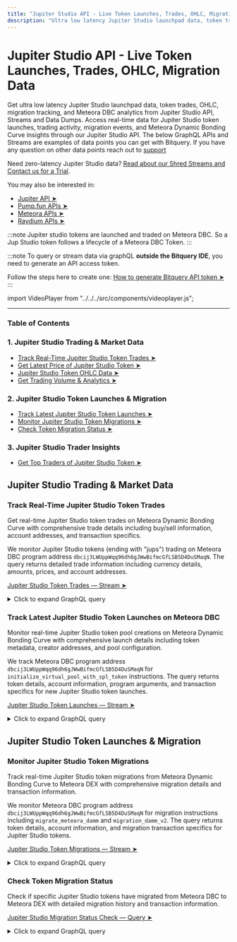 ```yaml
---
title: "Jupiter Studio API - Live Token Launches, Trades, OHLC, Migration Data"
description: "Ultra low latency Jupiter Studio launchpad data, token trades, OHLC, migration tracking, and Meteora DBC analytics. Get real-time Jupiter Studio API data for token launches, trading, and migration insights."
---
```


# Jupiter Studio API - Live Token Launches, Trades, OHLC, Migration Data

Get ultra low latency Jupiter Studio launchpad data, token trades, OHLC, migration tracking, and Meteora DBC analytics from Jupiter Studio API, Streams and Data Dumps.
Access real-time data for Jupiter Studio token launches, trading activity, migration events, and Meteora Dynamic Bonding Curve insights through our Jupiter Studio API.
The below GraphQL APIs and Streams are examples of data points you can get with Bitquery.
If you have any question on other data points reach out to [support](https://t.me/Bloxy_info)

Need zero-latency Jupiter Studio data? [Read about our Shred Streams and Contact us for a Trial](https://docs.bitquery.io/docs/streams/real-time-solana-data/).

You may also be interested in:

- [Jupiter API ➤](https://docs.bitquery.io/docs/blockchain/Solana/solana-jupiter-api/)
- [Pump.fun APIs ➤](https://docs.bitquery.io/docs/blockchain/Solana/Pump-Fun-API/)
- [Meteora APIs ➤](https://docs.bitquery.io/docs/blockchain/Solana/meteora-api/)
- [Raydium APIs ➤](https://docs.bitquery.io/docs/blockchain/Solana/raydium-api/)

:::note
Jupiter studio tokens are launched and traded on Meteora DBC. So a Jup Studio token follows a lifecycle of a Meteora DBC Token.
:::

:::note
To query or stream data via graphQL **outside the Bitquery IDE**, you need to generate an API access token.

Follow the steps here to create one: [How to generate Bitquery API token ➤](https://docs.bitquery.io/docs/authorisation/how-to-generate/)
:::

import VideoPlayer from "../../../src/components/videoplayer.js";

<head>
<title>Jupiter Studio API - Live Token Launches, Trades, OHLC, Migration Data</title>
<meta
  name="title"
  content="Jupiter Studio API - Live Token Launches, Trades, OHLC, Migration Data"
/>
<meta
  name="description"
  content="Ultra low latency Jupiter Studio launchpad data, token trades, OHLC, migration tracking, and Meteora DBC analytics. Get real-time Jupiter Studio API data for token launches, trading, and migration insights."
/>
<meta
  name="keywords"
  content="Jupiter Studio API,jupiter studio launchpad api,jupiter studio token api,jupiter studio meteora api,jupiter studio dbc api,jupiter studio migration api,jupiter studio trades api,jupiter studio ohlc api,jupiter studio price api,jupiter studio volume api,jupiter studio analytics api,meteora dynamic bonding curve api,meteora dbc api,meteora jupiter studio api,solana launchpad api,solana token launch api,solana dex api,solana trading api,jupiter studio real time data,jupiter studio websocket api,jupiter studio blockchain api,jupiter studio trading analytics,solana token launches,launchpad data,blockchain trading data,crypto launchpad api"
/>
<meta name="robots" content="index, follow" />
<meta http-equiv="Content-Type" content="text/html; charset=utf-8" />
<meta name="language" content="English" />

<meta property="og:type" content="website" />
<meta
  property="og:title"
  content="Jupiter Studio API - Solana - Token Launches, Trades, Migration Data"
/>
<meta
  property="og:description"
  content="Get Jupiter Studio launchpad data, token trades, OHLC, migration tracking and Meteora DBC analytics"
/>

  <meta property="twitter:card" content="summary_large_image"/>
  <meta property="twitter:title" content="Jupiter Studio API - Solana - Token Launches, Trades, Migration Data"/>
  <meta property="twitter:description" content="Get Jupiter Studio launchpad data, token trades, OHLC, migration tracking and Meteora DBC analytics"/>
</head>

---

### Table of Contents

### 1. Jupiter Studio Trading & Market Data

- [Track Real-Time Jupiter Studio Token Trades ➤](#track-real-time-jupiter-studio-token-trades)
- [Get Latest Price of Jupiter Studio Token ➤](#get-latest-price-of-jupiter-studio-token)
- [Jupiter Studio Token OHLC Data ➤](#jupiter-studio-token-ohlc-data)
- [Get Trading Volume & Analytics ➤](#get-trading-volume--analytics)

### 2. Jupiter Studio Token Launches & Migration

- [Track Latest Jupiter Studio Token Launches ➤](#track-latest-jupiter-studio-token-launches)
- [Monitor Jupiter Studio Token Migrations ➤](#monitor-jupiter-studio-token-migrations)
- [Check Token Migration Status ➤](#check-token-migration-status)

### 3. Jupiter Studio Trader Insights

- [Get Top Traders of Jupiter Studio Token ➤](#get-top-traders-of-jupiter-studio-token)

## Jupiter Studio Trading & Market Data

### Track Real-Time Jupiter Studio Token Trades

Get real-time Jupiter Studio token trades on Meteora Dynamic Bonding Curve with comprehensive trade details including buy/sell information, account addresses, and transaction specifics.

We monitor Jupiter Studio tokens (ending with "jups") trading on Meteora DBC program address `dbcij3LWUppWqq96dh6gJWwBifmcGfLSB5D4DuSMaqN`.
The query returns detailed trade information including currency details, amounts, prices, and account addresses.

[Jupiter Studio Token Trades — Stream ➤](https://ide.bitquery.io/trades-of-jup-studio-tokens-on-meteora-dbc-in-realtime)

<details>
  <summary>Click to expand GraphQL query</summary>

```graphql
subscription {
  Solana {
    DEXTrades(
      where: {
        any: [
          {
            Trade: { Buy: { Currency: { MintAddress: { endsWith: "jups" } } } }
          }
          {
            Trade: { Sell: { Currency: { MintAddress: { endsWith: "jups" } } } }
          }
        ]
        Trade: {
          Dex: {
            ProgramAddress: {
              is: "dbcij3LWUppWqq96dh6gJWwBifmcGfLSB5D4DuSMaqN"
            }
          }
        }
      }
    ) {
      Trade {
        Dex {
          ProgramAddress
          ProtocolFamily
          ProtocolName
        }
        Buy {
          Currency {
            Name
            Symbol
            MintAddress
          }
          Amount
          Account {
            Address
          }
          PriceAgainstSellCurrency: Price
        }
        Sell {
          Account {
            Address
          }
          Amount
          Currency {
            Name
            Symbol
            MintAddress
          }
          PriceAgainstBuyCurrency: Price
        }
      }
      Block {
        Time
      }
    }
  }
}
```

</details>

### Track Latest Jupiter Studio Token Launches on Meteora DBC

Monitor real-time Jupiter Studio token pool creations on Meteora Dynamic Bonding Curve with comprehensive launch details including token metadata, creator addresses, and pool configuration.

We track Meteora DBC program address `dbcij3LWUppWqq96dh6gJWwBifmcGfLSB5D4DuSMaqN` for `initialize_virtual_pool_with_spl_token` instructions.
The query returns token details, account information, program arguments, and transaction specifics for new Jupiter Studio token launches.

[Jupiter Studio Token Launches — Stream ➤](https://ide.bitquery.io/jup-studio-token-creations-on-meteora-DBC)

<details>
  <summary>Click to expand GraphQL query</summary>

```graphql
subscription MyQuery {
  Solana {
    Instructions(
      where: {
        Instruction: {
          Accounts:{includes:{Address:{endsWith:"jups"}}}
          Program: {
            Address: { is: "dbcij3LWUppWqq96dh6gJWwBifmcGfLSB5D4DuSMaqN" }
            Method: { is: "initialize_virtual_pool_with_spl_token" }
          }
        }
        Transaction: {
          Result: { Success: true }
        }
      }
    ) {
      Block {
        Time
      }
      Instruction {
        Accounts {
          Token {
            ProgramId
            Owner
            Mint
          }
          IsWritable
          Address
        }
        Program {
          Parsed
          Name
          Method
          Arguments {
            Value {
              ... on Solana_ABI_Json_Value_Arg {
                json
              }
              ... on Solana_ABI_Float_Value_Arg {
                float
              }
              ... on Solana_ABI_Boolean_Value_Arg {
                bool
              }
              ... on Solana_ABI_Bytes_Value_Arg {
                hex
              }
              ... on Solana_ABI_BigInt_Value_Arg {
                bigInteger
              }
              ... on Solana_ABI_Address_Value_Arg {
                address
              }
              ... on Solana_ABI_String_Value_Arg {
                string
              }
              ... on Solana_ABI_Integer_Value_Arg {
                integer
              }
            }
            Type
            Name
          }
          Address
          AccountNames
        }
      }
      Transaction {
        Fee
        FeeInUSD
        FeePayer
        Signature
      }
    }
  }
}
```

</details>

## Jupiter Studio Token Launches & Migration

### Monitor Jupiter Studio Token Migrations

Track real-time Jupiter Studio token migrations from Meteora Dynamic Bonding Curve to Meteora DEX with comprehensive migration details and transaction information.

We monitor Meteora DBC program address `dbcij3LWUppWqq96dh6gJWwBifmcGfLSB5D4DuSMaqN` for migration instructions including `migrate_meteora_damm` and `migration_damm_v2`.
The query returns token details, account information, and migration transaction specifics for Jupiter Studio tokens.

[Jupiter Studio Token Migrations — Stream ➤](https://ide.bitquery.io/jup-studio-token-migrations-from-Meteora-DBC-to-Meteors-DEX_1)

<details>
  <summary>Click to expand GraphQL query</summary>

```graphql
subscription MyQuery {
  Solana {
    Instructions(
      where: {Instruction: {Accounts: {includes: {Address: {endsWith: "jups"}}}, Program: {Address: {is: "dbcij3LWUppWqq96dh6gJWwBifmcGfLSB5D4DuSMaqN"}, Method: {in: ["migrate_meteora_damm", "migration_damm_v2"]}}}, Transaction: {Result: {Success: true}}}
    ) {
      Block {
        Time
      }
      Instruction {
        Accounts {
          Token {
            ProgramId
            Owner
            Mint
          }
          IsWritable
          Address
        }
        Program {
          Parsed
          Name
          Method
          Arguments {
            Value {
              ... on Solana_ABI_Json_Value_Arg {
                json
              }
              ... on Solana_ABI_Float_Value_Arg {
                float
              }
              ... on Solana_ABI_Boolean_Value_Arg {
                bool
              }
              ... on Solana_ABI_Bytes_Value_Arg {
                hex
              }
              ... on Solana_ABI_BigInt_Value_Arg {
                bigInteger
              }
              ... on Solana_ABI_Address_Value_Arg {
                address
              }
              ... on Solana_ABI_String_Value_Arg {
                string
              }
              ... on Solana_ABI_Integer_Value_Arg {
                integer
              }
            }
            Type
            Name
          }
          Address
          AccountNames
        }
      }
      Transaction {
        Fee
        FeeInUSD
        FeePayer
        Signature
      }
    }
  }
}
```

</details>

### Check Token Migration Status

Check if specific Jupiter Studio tokens have migrated from Meteora DBC to Meteora DEX with detailed migration history and transaction information.

[Jupiter Studio Migration Status Check — Query ➤](https://ide.bitquery.io/Check-if-these-jup-tokens-tokens-have-migrated-from-Meteora-DBC)

<details>
  <summary>Click to expand GraphQL query</summary>

```
query MyQuery($tokenAddresses: [String!]) {
  Solana {
    Instructions(
      orderBy:{descending:Block_Time}
      where: {Instruction: {Program: {Address: {is: "dbcij3LWUppWqq96dh6gJWwBifmcGfLSB5D4DuSMaqN"}, Method: {in: ["migrate_meteora_damm", "migration_damm_v2"]}}, Accounts: {includes: {Address: {in: $tokenAddresses}}}}, Transaction: {Result: {Success: true}}}
    ) {
      Block {
        Time
      }
      Instruction {
        Accounts {
          Token {
            ProgramId
            Owner
            Mint
          }
          IsWritable
          Address
        }
        Program {
          Parsed
          Name
          Method
          Arguments {
            Value {
              ... on Solana_ABI_Json_Value_Arg {
                json
              }
              ... on Solana_ABI_Float_Value_Arg {
                float
              }
              ... on Solana_ABI_Boolean_Value_Arg {
                bool
              }
              ... on Solana_ABI_Bytes_Value_Arg {
                hex
              }
              ... on Solana_ABI_BigInt_Value_Arg {
                bigInteger
              }
              ... on Solana_ABI_Address_Value_Arg {
                address
              }
              ... on Solana_ABI_String_Value_Arg {
                string
              }
              ... on Solana_ABI_Integer_Value_Arg {
                integer
              }
            }
            Type
            Name
          }
          Address
          AccountNames
        }
      }
      Transaction {
        Fee
        FeeInUSD
        FeePayer
        Signature
      }
    }
  }
}
{
  "tokenAddresses":["CEVuiDHBxUeuuwvLugKqZpRpNtv5ejaQ1wKm2qzyjups","3Po3offygJjPg4cQpvc1AVT9JsYXyUapN2EKgFUbjups"]
}
```

### Get Latest Price of Jupiter Studio Token

Get the most recent price data for a specific Jupiter Studio token trading on Meteora Dynamic Bonding Curve with comprehensive price information.

[Jupiter Studio Token Latest Price — Query ➤](https://ide.bitquery.io/latest-price-of-a-jup-studio-token-on-meteora-dbc)

<details>
  <summary>Click to expand GraphQL query</summary>

```graphql
{
  Solana {
    DEXTradeByTokens(
      limit: {count: 1}
      orderBy: {descending: Block_Time}
      where: {Trade: {Dex: {ProgramAddress: {is: "dbcij3LWUppWqq96dh6gJWwBifmcGfLSB5D4DuSMaqN"}}, Currency: {MintAddress: {is: "3Po3offygJjPg4cQpvc1AVT9JsYXyUapN2EKgFUbjups"}}}}
    ) {
      Block {
        Time
      }
      Trade {
        Price
        PriceInUSD
        Currency{
          Name
          Symbol
          MintAddress
        }
      }
    }
  }
}
```

</details>

### Jupiter Studio Token OHLC Data

Get comprehensive OHLC (Open, High, Low, Close) data for Jupiter Studio tokens trading on Meteora DBC with volume analysis and price movement insights.

:::note
Use this API as a query only, not as a subscription websocket, as aggregates and time intervals don't work well with subscriptions.
:::

[Jupiter Studio Token OHLC — Query ➤](https://ide.bitquery.io/Jupiter-studio-OHLC-API)

<details>
  <summary>Click to expand GraphQL query</summary>

```graphql
{
  Solana {
    DEXTradeByTokens(
      orderBy: {descendingByField: "Block_Timefield"}
      where: {Trade: {Currency: {MintAddress: {is: "3Po3offygJjPg4cQpvc1AVT9JsYXyUapN2EKgFUbjups"}}, Side: {Currency: {MintAddress: {is: "EPjFWdd5AufqSSqeM2qN1xzybapC8G4wEGGkZwyTDt1v"}}}, Dex: {ProgramAddress: {is: "dbcij3LWUppWqq96dh6gJWwBifmcGfLSB5D4DuSMaqN"}}, PriceAsymmetry: {lt: 0.1}}}
      limit: {count: 10}
    ) {
      Block {
        Timefield: Time(interval: {in: minutes, count: 1})
      }
      volume: sum(of: Trade_Amount)
      Trade {
        high: Price(maximum: Trade_Price)
        low: Price(minimum: Trade_Price)
        open: Price(minimum: Block_Slot)
        close: Price(maximum: Block_Slot)
      }
      count
    }
  }
}
```

</details>

### Get Trading Volume & Analytics

Get comprehensive trading volume analytics for Jupiter Studio tokens including total volume, buy volume, sell volume, and USD value analysis.

[Jupiter Studio Trading Volume — Query ➤](https://ide.bitquery.io/Get-trading-volume-buy-volume-sell-volume-of-a-jup-studio-token)

<details>
  <summary>Click to expand GraphQL query</summary>

```graphql
query MyQuery {
  Solana(dataset: combined) {
    DEXTradeByTokens(
      where: {Block: {Time: {since: "2025-07-18T09:00:00Z", till: "2025-07-19T00:00:00Z"}}, Transaction: {Result: {Success: true}}, Trade: {Currency: {MintAddress: {is: "3Po3offygJjPg4cQpvc1AVT9JsYXyUapN2EKgFUbjups"}}, Side: {Currency: {MintAddress: {is: "EPjFWdd5AufqSSqeM2qN1xzybapC8G4wEGGkZwyTDt1v"}}}, Dex: {ProgramAddress: {is: "dbcij3LWUppWqq96dh6gJWwBifmcGfLSB5D4DuSMaqN"}}}}
    ) {
      Trade {
        Currency {
          MintAddress
          Decimals
        }
        Side {
          Currency {
            Name
            MintAddress
          }
        }
      }
      traded_volume_USD: sum(of: Trade_Side_AmountInUSD)
      traded_volume: sum(of: Trade_Amount)
      buy_volume: sum(
        of: Trade_Side_AmountInUSD
        if: {Trade: {Side: {Type: {is: buy}}}}
      )
      sell_volume: sum(
        of: Trade_Side_AmountInUSD
        if: {Trade: {Side: {Type: {is: sell}}}}
      )
    }
  }
}
```

</details>

## Jupiter Studio Trader Insights

### Get Top Traders of Jupiter Studio Token

Get comprehensive trader analytics for Jupiter Studio tokens including top traders by volume, buy/sell activity, and USD trading volume rankings.

:::note
Use this API as a query only, not as a subscription websocket, because aggregates don't work with subscriptions and will return incorrect results.
:::

[Jupiter Studio Top Traders — Query ➤](https://ide.bitquery.io/Get-the-Top-Traders-of-a-specific-jup-studio-Token-on-Meteora-DBC)

<details>
  <summary>Click to expand GraphQL query</summary>

```graphql
query TopTraders($token: String) {
  Solana {
    DEXTradeByTokens(
      orderBy: {descendingByField: "volumeUsd"}
      limit: {count: 100}
      where: {Trade: {Currency: {MintAddress: {is: $token}}, Dex: {ProgramAddress: {is: "dbcij3LWUppWqq96dh6gJWwBifmcGfLSB5D4DuSMaqN"}}}, Transaction: {Result: {Success: true}}}
    ) {
      Trade {
        Account {
          Owner
        }
        Side {
          Account {
            Address
          }
          Type
        }
      }
      bought: sum(of: Trade_Amount, if: {Trade: {Side: {Type: {is: buy}}}})
      sold: sum(of: Trade_Amount, if: {Trade: {Side: {Type: {is: sell}}}})
      volume: sum(of: Trade_Amount)
      volumeUsd: sum(of: Trade_Side_AmountInUSD)
    }
  }
}
```

```json
{
  "token": "3Po3offygJjPg4cQpvc1AVT9JsYXyUapN2EKgFUbjups"
}
```

</details>
